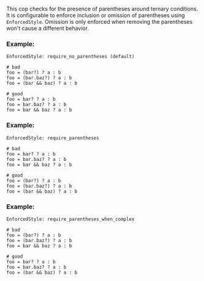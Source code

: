This cop checks for the presence of parentheses around ternary
conditions. It is configurable to enforce inclusion or omission of
parentheses using `EnforcedStyle`. Omission is only enforced when
removing the parentheses won't cause a different behavior.

### Example:

    EnforcedStyle: require_no_parentheses (default)

    # bad
    foo = (bar?) ? a : b
    foo = (bar.baz?) ? a : b
    foo = (bar && baz) ? a : b

    # good
    foo = bar? ? a : b
    foo = bar.baz? ? a : b
    foo = bar && baz ? a : b

### Example:

    EnforcedStyle: require_parentheses

    # bad
    foo = bar? ? a : b
    foo = bar.baz? ? a : b
    foo = bar && baz ? a : b

    # good
    foo = (bar?) ? a : b
    foo = (bar.baz?) ? a : b
    foo = (bar && baz) ? a : b

### Example:

    EnforcedStyle: require_parentheses_when_complex

    # bad
    foo = (bar?) ? a : b
    foo = (bar.baz?) ? a : b
    foo = bar && baz ? a : b

    # good
    foo = bar? ? a : b
    foo = bar.baz? ? a : b
    foo = (bar && baz) ? a : b